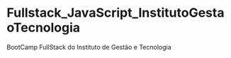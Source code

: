 # Fullstack_JavaScript_InstitutoGestaoTecnologia
BootCamp FullStack do Instituto de Gestão e Tecnologia
